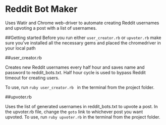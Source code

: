 # Reddit Bot Maker

Uses Watir and Chrome web-driver to automate creating Reddit usernames and upvoting a post with a list of usernames.


##Getting started
Before you run either ```user_creator.rb``` or ```upvoter.rb``` make sure you've
installed all the necessary gems and placed the chromedriver in your local path

##user_creator.rb

Creates new Reddit usernames every half hour and saves name and password to reddit_bots.txt. Half hour cycle is used to bypass Reddit timeout for creating users.

To use, run ```ruby user_creator.rb ``` in the terminal from the project folder.

##upvoter.rb

Uses the list of generated usernames in reddit_bots.txt to upvote a post. In the
upvoter.rb file, change the ```goto``` link to whichever post you want upvoted.
To use, run ```ruby upvoter.rb``` in the terminal from the project folder.
